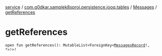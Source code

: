 [service](../../index.md) / [com.g0dkar.samplek8sproj.persistence.jooq.tables](../index.md) / [Messages](index.md) / [getReferences](./get-references.md)

# getReferences

`open fun getReferences(): MutableList<ForeignKey<`[`MessagesRecord`](../../com.g0dkar.samplek8sproj.persistence.jooq.tables.records/-messages-record/index.md)`!, *>!>!`